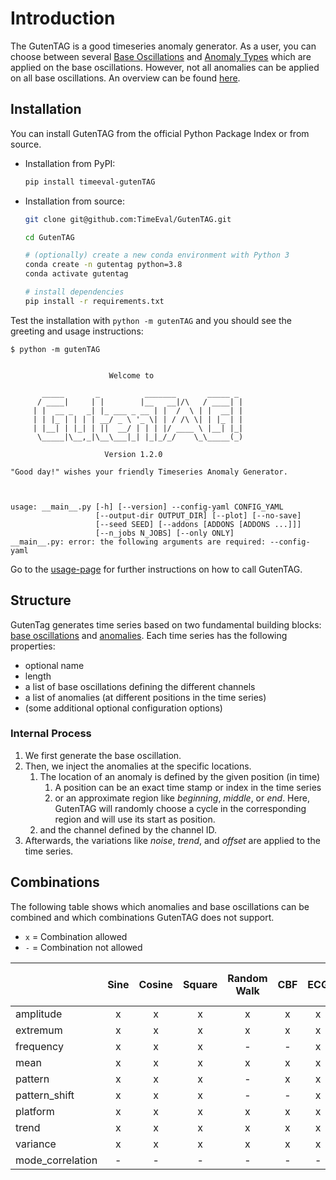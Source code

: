 # Introduction

The GutenTAG is a good timeseries anomaly generator.
As a user, you can choose between several [Base Oscillations](base-oscillations.md) and [Anomaly Types](anomaly-types.md) which are applied on the base oscillations.
However, not all anomalies can be applied on all base oscillations.
An overview can be found [here](#combinations).

## Installation

You can install GutenTAG from the official Python Package Index or from source.

- Installation from PyPI:

  ```bash
  pip install timeeval-gutenTAG
  ```

- Installation from source:

  ```bash
  git clone git@github.com:TimeEval/GutenTAG.git

  cd GutenTAG

  # (optionally) create a new conda environment with Python 3
  conda create -n gutentag python=3.8
  conda activate gutentag

  # install dependencies
  pip install -r requirements.txt
  ```

Test the installation with `python -m gutenTAG` and you should see the greeting and usage instructions:

```plain
$ python -m gutenTAG


                      Welcome to

       _____       _          _______       _____ _
      / ____|     | |        |__   __|/\   / ____| |
     | |  __ _   _| |_ ___ _ __ | |  /  \ | |  __| |
     | | |_ | | | | __/ _ \ '_ \| | / /\ \| | |_ | |
     | |__| | |_| | ||  __/ | | | |/ ____ \ |__| |_|
      \_____|\__,_|\__\___|_| |_|_/_/    \_\_____(_)

                     Version 1.2.0

"Good day!" wishes your friendly Timeseries Anomaly Generator.



usage: __main__.py [-h] [--version] --config-yaml CONFIG_YAML
                   [--output-dir OUTPUT_DIR] [--plot] [--no-save]
                   [--seed SEED] [--addons [ADDONS [ADDONS ...]]]
                   [--n_jobs N_JOBS] [--only ONLY]
__main__.py: error: the following arguments are required: --config-yaml
```
Go to the [usage-page](../usage.md) for further instructions on how to call GutenTAG.

## Structure

GutenTag generates time series based on two fundamental building blocks: [base oscillations](base-oscillations.md) and [anomalies](anomaly-types.md).
Each time series has the following properties:

- optional name
- length
- a list of base oscillations defining the different channels
- a list of anomalies (at different positions in the time series)
- (some additional optional configuration options)

### Internal Process

1. We first generate the base oscillation.
2. Then, we inject the anomalies at the specific locations.
    1. The location of an anomaly is defined by the given position (in time)
        1. A position can be an exact time stamp or index in the time series
        2. or an approximate region like _beginning_, _middle_, or _end_. Here, GutenTAG will randomly choose a cycle in the corresponding region and will use its start as position.
    2. and the channel defined by the channel ID.
3. Afterwards, the variations like _noise_, _trend_, and _offset_ are applied to the time series.

## Combinations

The following table shows which anomalies and base oscillations can be combined and
which combinations GutenTAG does not support.

- `x` = Combination allowed
- `-` = Combination not allowed

|                  | Sine  | Cosine | Square | Random Walk | CBF | ECG | Polynomial | Random Mode Jump | Formula | Sawtooth | Dirichlet | MLS | Custom Input |
|:-----------------|:-----:|:------:|:------:|:-----------:|:---:|:---:|:----------:|:----------------:|:-------:|:--------:|:---------:|:---:|:------------:|
| amplitude        |   x   |   x    |   x    |      x      |  x  |  x  |     -      |        -         |    -    |    x     |     x     |  x  |       x      |
| extremum         |   x   |   x    |   x    |      x      |  x  |  x  |     x      |        -         |    x    |    x     |     x     |  x  |       x      |
| frequency        |   x   |   x    |   x    |      -      |  -  |  x  |     -      |        -         |    -    |    x     |     x     |  -  |       -      |
| mean             |   x   |   x    |   x    |      x      |  x  |  x  |     x      |        -         |    x    |    x     |     x     |  x  |       x      |
| pattern          |   x   |   x    |   x    |      -      |  x  |  x  |     -      |        -         |    -    |    x     |     x     |  x  |       -      |
| pattern_shift    |   x   |   x    |   x    |      -      |  -  |  x  |     -      |        -         |    -    |    x     |     x     |  -  |       -      |
| platform         |   x   |   x    |   x    |      x      |  x  |  x  |     x      |        -         |    x    |    x     |     x     |  x  |       x      |
| trend            |   x   |   x    |   x    |      x      |  x  |  x  |     x      |        -         |    x    |    x     |     x     |  x  |       x      |
| variance         |   x   |   x    |   x    |      x      |  x  |  x  |     x      |        -         |    x    |    x     |     x     |  x  |       x      |
| mode_correlation |   -   |   -    |   -    |      -      |  -  |  -  |     -      |        x         |    -    |    -     |     -     |  -  |       -      |
